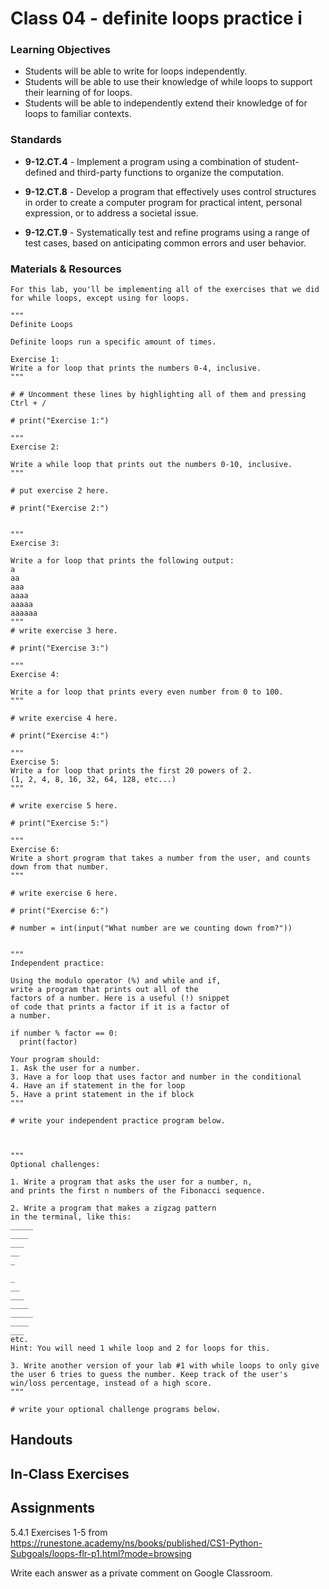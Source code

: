 # Class 04 - definite loops practice i

### Learning Objectives

* Students will be able to write for loops independently.  
* Students will be able to use their knowledge of while loops to support their learning of for loops.   
* Students will be able to independently extend their knowledge of for loops to familiar contexts. 

### Standards

* **9-12.CT.4** - Implement a program using a combination of student-defined and third-party functions to organize the computation.

* **9-12.CT.8** - Develop a program that effectively uses control structures in order to create a computer program for practical intent, personal expression, or to address a societal issue.

* **9-12.CT.9** - Systematically test and refine programs using a range of test cases, based on anticipating common errors and user behavior.


### Materials & Resources

```
For this lab, you'll be implementing all of the exercises that we did for while loops, except using for loops. 

"""
Definite Loops

Definite loops run a specific amount of times.

Exercise 1:
Write a for loop that prints the numbers 0-4, inclusive. 
"""

# # Uncomment these lines by highlighting all of them and pressing Ctrl + /

# print("Exercise 1:")

"""
Exercise 2:

Write a while loop that prints out the numbers 0-10, inclusive.
"""

# put exercise 2 here. 

# print("Exercise 2:")


"""
Exercise 3:

Write a for loop that prints the following output:
a
aa
aaa
aaaa
aaaaa
aaaaaa
"""
# write exercise 3 here.

# print("Exercise 3:")

"""
Exercise 4:

Write a for loop that prints every even number from 0 to 100. 
"""

# write exercise 4 here.

# print("Exercise 4:")

"""
Exercise 5:
Write a for loop that prints the first 20 powers of 2.
(1, 2, 4, 8, 16, 32, 64, 128, etc...)
"""

# write exercise 5 here. 

# print("Exercise 5:")

"""
Exercise 6:
Write a short program that takes a number from the user, and counts down from that number. 
"""

# write exercise 6 here. 

# print("Exercise 6:")

# number = int(input("What number are we counting down from?"))


"""
Independent practice:

Using the modulo operator (%) and while and if, 
write a program that prints out all of the 
factors of a number. Here is a useful (!) snippet
of code that prints a factor if it is a factor of
a number.

if number % factor == 0:
  print(factor)

Your program should:
1. Ask the user for a number.
3. Have a for loop that uses factor and number in the conditional
4. Have an if statement in the for loop
5. Have a print statement in the if block
"""

# write your independent practice program below. 



"""
Optional challenges:

1. Write a program that asks the user for a number, n, 
and prints the first n numbers of the Fibonacci sequence.

2. Write a program that makes a zigzag pattern
in the terminal, like this:
_____
____
___
__
_

_
__
___
____
_____
____
___
etc.
Hint: You will need 1 while loop and 2 for loops for this.

3. Write another version of your lab #1 with while loops to only give the user 6 tries to guess the number. Keep track of the user's win/loss percentage, instead of a high score. 
"""

# write your optional challenge programs below. 
```

## Handouts

## In-Class Exercises

## Assignments
5.4.1 Exercises 1-5 from 
https://runestone.academy/ns/books/published/CS1-Python-Subgoals/loops-flr-p1.html?mode=browsing

Write each answer as a private comment on Google Classroom. 
